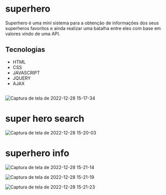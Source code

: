 # superhero
Superhero é uma mini sistema para a obtenção de informações dos seus superheros favoritos e ainda realizar uma batalha entre eles com base em valores vindo de uma API.

## Tecnologias
- HTML
- CSS
- JAVASCRIPT
- JQUERY
- AJAX

##

![Captura de tela de 2022-12-28 15-17-34](https://user-images.githubusercontent.com/69877170/209825726-912da864-5165-4f2d-ae2f-8a77d236b56d.png)

# super hero search

![Captura de tela de 2022-12-28 15-20-03](https://user-images.githubusercontent.com/69877170/209826018-bbbb5473-4df7-48ef-ada3-2df93c9cc870.png)

# superhero info

![Captura de tela de 2022-12-28 15-21-14](https://user-images.githubusercontent.com/69877170/209826206-9a549598-a324-4e3f-bf52-dc38204cb47b.png)

![Captura de tela de 2022-12-28 15-21-19](https://user-images.githubusercontent.com/69877170/209826395-ba867c52-2088-4729-927a-4b2256494c3e.png)

![Captura de tela de 2022-12-28 15-21-23](https://user-images.githubusercontent.com/69877170/209826315-88b83fbb-5e13-4c33-b63c-772e8713dd74.png)
